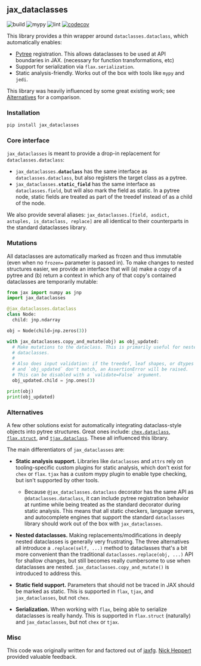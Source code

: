 ## jax_dataclasses

![build](https://github.com/brentyi/jax_dataclasses/workflows/build/badge.svg)
![mypy](https://github.com/brentyi/jax_dataclasses/workflows/mypy/badge.svg?branch=main)
![lint](https://github.com/brentyi/jax_dataclasses/workflows/lint/badge.svg)
[![codecov](https://codecov.io/gh/brentyi/jax_dataclasses/branch/main/graph/badge.svg?token=fFSx7CeKlW)](https://codecov.io/gh/brentyi/jax_dataclasses)

This library provides a thin wrapper around `dataclasses.dataclass`, which
automatically enables:

- [Pytree](https://jax.readthedocs.io/en/latest/pytrees.html) registration.
  This allows dataclasses to be used at API boundaries in JAX. (necessary for
  function transformations, etc)
- Support for serialization via `flax.serialization`.
- Static analysis-friendly. Works out of the box with tools like `mypy` and
  `jedi`.

This library was heavily influenced by some great existing work; see
[Alternatives](#alternatives) for a comparison.

### Installation

```bash
pip install jax_dataclasses
```

### Core interface

`jax_dataclasses` is meant to provide a drop-in replacement for
`dataclasses.dataclass`:

- <code>jax_dataclasses.<strong>dataclass</strong></code> has the same interface
  as `dataclasses.dataclass`, but also registers the target class as a pytree.
- <code>jax_dataclasses.<strong>static_field</strong></code> has the same
  interface as `dataclasses.field`, but will also mark the field as static. In a
  pytree node, static fields are treated as part of the treedef instead of as a
  child of the node.

We also provide several aliases:
`jax_dataclasses.[field, asdict, astuples, is_dataclass, replace]` are all
identical to their counterparts in the standard dataclasses library.

### Mutations

All dataclasses are automatically marked as frozen and thus immutable (even when
no `frozen=` parameter is passed in). To make changes to nested structures
easier, we provide an interface that will (a) make a copy of a pytree and (b)
return a context in which any of that copy's contained dataclasses are
temporarily mutable:

```python
from jax import numpy as jnp
import jax_dataclasses

@jax_dataclasses.dataclass
class Node:
  child: jnp.ndarray

obj = Node(child=jnp.zeros(3))

with jax_dataclasses.copy_and_mutate(obj) as obj_updated:
  # Make mutations to the dataclass. This is primarily useful for nested
  # dataclasses.
  #
  # Also does input validation: if the treedef, leaf shapes, or dtypes of `obj`
  # and `obj_updated` don't match, an AssertionError will be raised.
  # This can be disabled with a `validate=False` argument.
  obj_updated.child = jnp.ones(3)

print(obj)
print(obj_updated)
```

### Alternatives

A few other solutions exist for automatically integrating dataclass-style
objects into pytree structures. Great ones include:
[`chex.dataclass`](https://github.com/deepmind/chex),
[`flax.struct`](https://github.com/google/flax), and
[`tjax.dataclass`](https://github.com/NeilGirdhar/tjax). These all influenced
this library.

The main differentiators of `jax_dataclasses` are:

- **Static analysis support.** Libraries like `dataclasses` and `attrs` rely on
  tooling-specific custom plugins for static analysis, which don't exist for
  `chex` or `flax`. `tjax` has a custom mypy plugin to enable type checking, but
  isn't supported by other tools.

  - Because `@jax_dataclasses.dataclass` decorator has the same API as
    `@dataclasses.dataclass`, it can include pytree registration behavior at
    runtime while being treated as the standard decorator during static
    analysis. This means that all static checkers, language servers, and
    autocomplete engines that support the standard `dataclasses` library should
    work out of the box with `jax_dataclasses`.

- **Nested dataclasses.** Making replacements/modifications in deeply nested
  dataclasses is generally very frustrating. The three alternatives all
  introduce a `.replace(self, ...)` method to dataclasses that's a bit more
  convenient than the traditional `dataclasses.replace(obj, ...)` API for
  shallow changes, but still becomes really cumbersome to use when dataclasses
  are nested. `jax_dataclasses.copy_and_mutate()` is introduced to address this.

- **Static field support.** Parameters that should not be traced in JAX should
  be marked as static. This is supported in `flax`, `tjax`, and
  `jax_dataclasses`, but not `chex`.

- **Serialization.** When working with `flax`, being able to serialize
  dataclasses is really handy. This is supported in `flax.struct` (naturally)
  and `jax_dataclasses`, but not `chex` or `tjax`.

### Misc

This code was originally written for and factored out of
[jaxfg](http://github.com/brentyi/jaxfg).
[Nick Heppert](https://github.com/SuperN1ck) provided valuable feedback.

